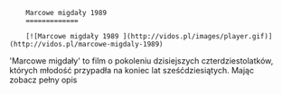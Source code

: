 
        Marcowe migdały 1989 
        =============
        
        [![Marcowe migdały 1989 ](http://vidos.pl/images/player.gif)](http://vidos.pl/marcowe-migdaly-1989)
        
        
 'Marcowe migdały' to film o pokoleniu dzisiejszych czterdziestolatków, których młodość przypadła na koniec lat sześćdziesiątych. Mając zobacz pełny opis
    